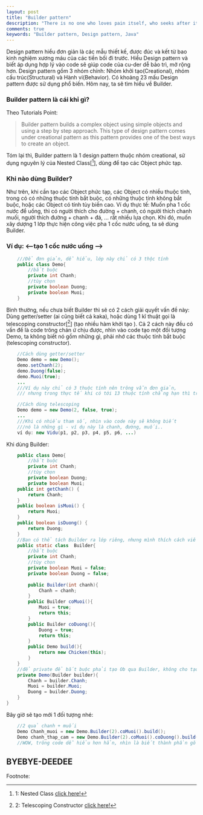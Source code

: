 ```yaml
---
layout: post
title: "Builder pattern"
description: "There is no one who loves pain itself, who seeks after it and wants to have it, simply because it is pain..."
comments: true
keywords: "Builder pattern, Design pattern, Java"
---
```

Design pattern hiểu đơn giản là các mẫu thiết kế, được đúc và kết từ bao kinh nghiệm xương máu của các tiền bối đi trước. Hiểu Design pattern và biết áp dụng hợp lý vào code sẽ giúp code của cu-der dễ bảo trì, mở rộng hơn.
Design pattern gồm 3 nhóm chính: Nhóm khởi tạo(Creational), nhóm cấu trúc(Structural) và Hành vi(Behavior).
Có khoảng 23 mấu Design pattern được sử dụng phổ biến.
Hôm nay, ta sẽ tìm hiểu về Builder.
### Builder pattern là cái khỉ gì?
Theo Tutorials Point:
>Builder pattern builds a complex object using simple objects and using a step by step approach. This type of design pattern comes under creational pattern as this pattern provides one of the best ways to create an object.

Tóm lại thì, Builder pattern là 1 design pattern thuộc nhóm creational, sử dụng nguyên lý của Nested Class[[^1]], dùng để tạo các Object phức tạp.
### Khi nào dùng Builder?
Như trên, khi cần tạo các Object phức tạp, các Object có nhiều thuộc tính, trong có có những thuộc tính bắt buộc, có những thuộc tính không bắt buộc, hoặc các Object có tính tùy biến cao.
Ví dụ thực tế: Muốn pha 1 cốc nước để uống, thì có người thích cho đường + chanh, có người thích chanh muối, người thích đường + chanh + đá, ... rất nhiều lựa chọn. Khi đó, muốn xây dượng 1 lớp thực hiện công việc pha 1 cốc nước uống, ta sẽ dùng Builder.
### Ví dụ: <--tạo 1 cốc nước uống -->
```java
    ///Để đơn giản, dễ hiểu, lớp này chỉ có 3 thộc tính
    public class Demo{
        //bắt buộc
        private int Chanh;
        //tùy chọn
        private boolean Duong;
        private boolean Muoi;
    }
```
Bình thường, nếu chưa biết Builder thì sẽ có 2 cách giải quyết vấn đề này: Dùng getter/setter (ai cũng biết cả kaka), hoặc dùng 1 kĩ thuật gọi là telescoping constructor[[^2]] (tạo nhiều hàm khởi tạo ).
Cả 2 cách này đều có vấn đề là code trông chán ứ chịu được, nhìn vào code tạo một đối tượng Demo, ta không biết nó gồm những gì, phải nhớ các thuộc tính bắt buộc (telescoping constructor).

```java
    //Cách dùng getter/setter
    Demo demo = new Demo();
    demo.setChanh(2);
    demo.Duong(false);
    demo.Muoi(true);
    ...
    ///Ví dụ này chỉ có 3 thuộc tính nên trông vẫn đơn giản,
    /// nhưng trong thực tế khi có tới 13 thuộc tính chẳng hạn thì trông code rất phức tạp...
```
```java
    //Cách dùng telescoping
    Demo demo = new Demo(2, false, true);
    ...
    ///Khi có nhiều tham số, nhìn vào code này sẽ không biết 
    ///nó là những gì - ví dụ này là chanh, đường, muối..
    ví dụ: new Vidu(p1, p2, p3, p4, p5, p6, ...)
```
Khi dùng Builder:
```java
    public class Demo{
        //bắt buộc
        private int Chanh;
        //tùy chọn
        private boolean Duong;
        private boolean Muoi;
    public int getChanh() {
        return Chanh;
    }
    public boolean isMuoi() {
        return Muoi;
    }
    public boolean isDuong() {
        return Duong;
    }
    //Bạn có thể tách Builder ra lớp riêng, nhưng mình thích cách viết này hơn :))
    public static class  Builder{
        //bắt buộc
        private int Chanh;
        //tùy chọn
        private boolean Muoi = false;
        private boolean Duong = false;
        
        public Builder(int chanh){
            Chanh = chanh;
        }
        public Builder coMuoi(){
            Muoi = true;
            return this;
        }
        public Builder coDuong(){
            Duong = true;
            return this;
        }
        public Demo build(){
            return new Chicken(this);
        }
    }
    //để private để bắt buộc phải tạo Ob qua Builder, không cho tạo trực tiếp
    private Demo(Builder builder){
        Chanh = builder.Chanh;
        Muoi = builder.Muoi;
        Duong = builder.Duong;
    }
}
```
Bây giờ sẽ tạo mới 1 đối tượng nhé:
```java
    //2 quả chanh + muối
    Demo Chanh_muoi = new Demo.Builder(2).coMuoi().build();
    Demo chanh_thap_cam = new Demo.Builder(2).coMuoi().coDuong().build();
    //WOW, trông code dễ hiểu hơn hẳn, nhìn là biết thành phần gồm những gì :))
```
BYEBYE-DEEDEE
---
Footnote:
[^1]: 1: Nested Class  [click here!]("https://docs.oracle.com/javase/tutorial/java/javaOO/nested.html")
[^2]: 2: Telescoping Constructor [click here!]("http://www.captaindebug.com/2011/05/telescoping-constructor-antipattern.html#.WnfgDOf7LDc")
